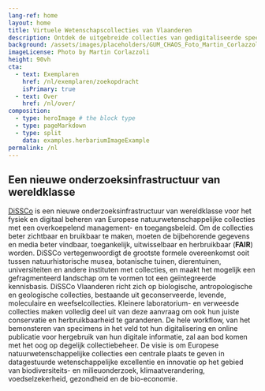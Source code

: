 ```yaml
---
lang-ref: home
layout: home
title: Virtuele Wetenschapscollecties van Vlaanderen 
description: Ontdek de uitgebreide collecties van gedigitaliseerde specimens van botanische tuinen, arboreta, herbaria en meer. 
background: /assets/images/placeholders/GUM_CHAOS_Foto_Martin_Corlazzoli.jpg
imageLicense: Photo by Martin Corlazzoli
height: 90vh
cta:
  - text: Exemplaren
    href: /nl/exemplaren/zoekopdracht
    isPrimary: true
  - text: Over
    href: /nl/over/
composition:
  - type: heroImage # the block type
  - type: pageMarkdown
  - type: split
    data: examples.herbariumImageExample
permalink: /nl
---
```


## Een nieuwe onderzoeksinfrastructuur van wereldklasse

[DiSSCo](https://www.dissco.eu/) is een nieuwe onderzoeksinfrastructuur van wereldklasse voor het fysiek en digitaal beheren van Europese natuurwetenschappelijke collecties met een overkoepelend management- en toegangsbeleid. Om de collecties beter zichtbaar en bruikbaar te maken, moeten de bijbehorende gegevens en media beter vindbaar, toegankelijk, uitwisselbaar en herbruikbaar (**FAIR**) worden. DiSSCo vertegenwoordigt de grootste formele overeenkomst ooit tussen natuurhistorische musea, botanische tuinen, dierentuinen, universiteiten en andere instituten met collecties, en maakt het mogelijk een gefragmenteerd landschap om te vormen tot een geïntegreerde kennisbasis. DiSSCo Vlaanderen richt zich op biologische, antropologische en geologische collecties, bestaande uit geconserveerde, levende, moleculaire en weefselcollecties. Kleinere laboratorium- en verweesde collecties maken volledig deel uit van deze aanvraag om ook hun juiste conservatie en herbruikbaarheid te garanderen. De hele workflow, van het bemonsteren van specimens in het veld tot hun digitalisering en online publicatie voor hergebruik van hun digitale informatie, zal aan bod komen met het oog op degelijk collectiebeheer. De visie is om Europese natuurwetenschappelijke collecties een centrale plaats te geven in datagestuurde wetenschappelijke excellentie en innovatie op het gebied van biodiversiteits- en milieuonderzoek, klimaatverandering, voedselzekerheid, gezondheid en de bio-economie.
